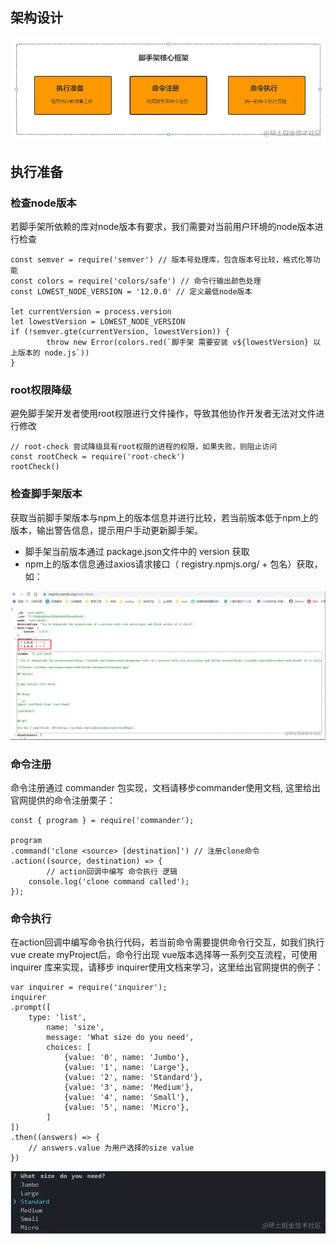 ## 架构设计

![架构设计](./images/4-1.webp "架构设计")

## 执行准备

### 检查node版本

若脚手架所依赖的库对node版本有要求，我们需要对当前用户环境的node版本进行检查

    const semver = require('semver') // 版本号处理库，包含版本号比较，格式化等功能
    const colors = require('colors/safe') // 命令行输出颜色处理
    const LOWEST_NODE_VERSION = '12.0.0' // 定义最低node版本

    let currentVersion = process.version
    let lowestVersion = LOWEST_NODE_VERSION
    if (!semver.gte(currentVersion, lowestVersion)) {
            throw new Error(colors.red(`脚手架 需要安装 v${lowestVersion} 以上版本的 node.js`))
    }


### root权限降级

避免脚手架开发者使用root权限进行文件操作，导致其他协作开发者无法对文件进行修改

    // root-check 尝试降级具有root权限的进程的权限，如果失败，则阻止访问
    const rootCheck = require('root-check')
    rootCheck()


### 检查脚手架版本

获取当前脚手架版本与npm上的版本信息并进行比较，若当前版本低于npm上的版本，输出警告信息，提示用户手动更新脚手架。

- 脚手架当前版本通过 package.json文件中的 version 获取
- npm上的版本信息通过axios请求接口（ registry.npmjs.org/ + 包名）获取，如：

![架构设计](./images/4-2.webp "架构设计")


### 命令注册

命令注册通过 commander 包实现，文档请移步commander使用文档, 这里给出官网提供的命令注册栗子：

    const { program } = require('commander');

    program
    .command('clone <source> [destination]') // 注册clone命令
    .action((source, destination) => {
            // action回调中编写 命令执行 逻辑
        console.log('clone command called');
    });


### 命令执行

在action回调中编写命令执行代码，若当前命令需要提供命令行交互，如我们执行 vue create myProject后，命令行出现 vue版本选择等一系列交互流程，可使用 inquirer 库来实现，请移步 inquirer使用文档来学习，这里给出官网提供的例子：

    var inquirer = require('inquirer');
    inquirer
    .prompt([
        type: 'list',
            name: 'size',
            message: 'What size do you need',
            choices: [
                {value: '0', name: 'Jumbo'},
                {value: '1', name: 'Large'},
                {value: '2', name: 'Standard'},
                {value: '3', name: 'Medium'},
                {value: '4', name: 'Small'},
                {value: '5', name: 'Micro'},
            ]
    ])
    .then((answers) => {
        // answers.value 为用户选择的size value
    })

![架构设计](./images/4-3.webp "架构设计")